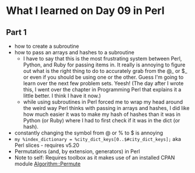 # What I learned on Day 09 in Perl

## Part 1
- how to create a subroutine
- how to pass an arrays and hashes to a subroutine
    - I have to say that this is the most frustrating system between Perl, Python, and Ruby for passing items in. It really is annoying to figure out what is the right thing to do to accurately grab from the @_ or $_ or even if you should be using one or the other. Guess I'm going to learn over the next few problem sets. Yeesh! (The day after I wrote this, I went over the chapter in Programming Perl that explains it a little better. I think I have it now.)
    - while using subroutines in Perl forced me to wrap my head around the weird way Perl thinks with passing in arrays and hashes, I did like how much easier it was to make my hash of hashes than it was in Python (or Ruby) where I had to first check if it was in the dict (or hash). 
- constantly changing the symbol from @ or % to $ is annoying
- ```my %index_dictionary = %city_dict_keys[0..$#city_dict_keys];``` aka Perl slices - requires v5.20
- Permutations (and, by extension, generators) in Perl
- Note to self: Requires toolbox as it makes use of an installed CPAN module [Algorithm::Permute](https://metacpan.org/pod/Algorithm::Permute)
